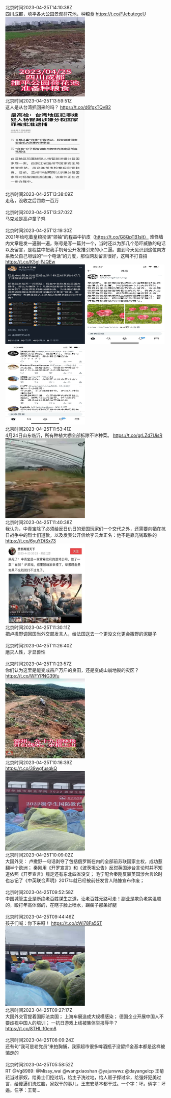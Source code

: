 北京时间2023-04-25T14:10:38Z<br>四川成都，填平各大公园景观荷花池，种粮食 https://t.co/FJebutegeU<br><img src='/temp/2023/1650744103293026304_0.jpg' width='250' height='250'><br>北京时间2023-04-25T13:59:51Z<br>这人是从台湾抓回来的吗？ https://t.co/d6fgxTQvB2<br><img src='/temp/2023/1650741391239282689_0.jpg' width='250' height='250'><br>北京时间2023-04-25T13:38:09Z<br>走私，没收之后罚款一百万<br><br>北京时间2023-04-25T13:37:02Z<br>马克龙是高卢童子鸡<br><br>北京时间2023-04-25T12:19:30Z<br>2021年给吃着皇粮扮演“领袖”的程益中扒皮（https://t.co/G8QpTB1slt）
难怪墙内文章是发一遍删一遍，账号是写一篇封一个，当时还以为那几个恐吓威胁的电话以及留言，是程益中把我手机号公开发推引来的小二逼。直到今天见识到这位南方系教父自己坦诚的“一个电话”的力度，那位网友留言很好，这叫不打自招 https://t.co/K5gljPJQEw<br><img src='/temp/2023/1650716135178772480_0.jpg' width='250' height='250'><img src='/temp/2023/1650716135178772480_1.jpg' width='250' height='250'><img src='/temp/2023/1650716135178772480_2.jpg' width='250' height='250'><br>北京时间2023-04-25T11:53:41Z<br>4月24日山东临沂，所有种植大棚全部拆除不许种菜。 https://t.co/grLZd7UisR<br><img src='/temp/2023/1650709638776754176_0.jpg' width='250' height='250'><br>北京时间2023-04-25T11:40:38Z<br>我认为，中青宝除了必须给反日仇日的爱国玩家们一个交代之外，还需要向牺在抗日战争中的烈士们道歉，以及发表公开信给李云龙正名：他不是靠充钱取胜的 https://t.co/6yuYDtSx73<br><img src='/temp/2023/1650706356926832647_0.jpg' width='250' height='250'><br>北京时间2023-04-25T11:30:11Z<br>把卢撒野调回国当外交部发言人，给法国送去一个更没文化更会撒野的泥腿子<br><br>北京时间2023-04-25T11:26:40Z<br>磨灭人性，才显兽性<br><br>北京时间2023-04-25T11:23:57Z<br>你们认为这里是能变成亩产万斤的良田，还是变成山崩地裂的灾区？ https://t.co/WFYPNG39fu<br><img src='/temp/2023/1650702155903537152_0.jpg' width='250' height='250'><br>北京时间2023-04-25T10:16:39Z<br>https://t.co/39wgfusqkQ<br><img src='/temp/2023/1650685218532261890_0.jpg' width='250' height='250'><br>北京时间2023-04-25T10:09:02Z<br>大国外交：
卢撒野一句话剥夺了包括俄罗斯在内的全部前苏联国家主权，成功惹翻半个欧洲；
秦刚用《开罗宣言》和《波茨坦公告》反怼英国涉台言论时并不知道依照《开罗宣言》规定还有东北四省没交；
毛宁配合秦刚反驳英国涉台言论时也忘记了《中英联合声明》2017年就已经被前任发言人陆慷宣布作废；<br><br>北京时间2023-04-25T09:52:58Z<br>中国城管主业是断绝老百姓谋生之道，让老百姓无路可走！副业是欺负老实温顺的，殴打年高体弱的，在瞎子脸上喷水，踹瘸子那条好腿<br><br>北京时间2023-04-25T09:44:46Z<br>孩子们喊：你下来呀！ https://t.co/cWi78Fa5ST<br><img src='/temp/2023/1650677195793383427_0.jpg' width='250' height='250'><br>北京时间2023-04-25T09:27:17Z<br>大国外交官提着国际法卖国；
上海车展造成大规模感染；
德国企业开展中国人不要歧视中国人的培训；
一抗日游戏上线被集体举报辱华？
https://t.co/8THLIf0em8<br><br>北京时间2023-04-25T06:09:24Z<br>还有句“我可是老党员”来拍胸脯，我家超市很多啤酒瓶子没留押金基本都是这样被骗走的<br><br>北京时间2023-04-25T05:58:52Z<br>RT @Vg8989: @Missy_wai @wangxiaoshan @yajunwwz @dayangelcp 王菊花当过家奴，给勇士们挖过坑，给主子洗过地，给人贩子撑过伞，给强奸犯美过言，给傻逼们洗过脑，家奴干的事儿，王志安基本都干过。一个字：坏。俩字：坏逼。仨字：王菊…<br><br>